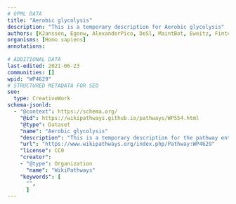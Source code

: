 ```yaml
---
# GPML DATA
title: "Aerobic glycolysis"
description: "This is a temporary description for Aerobic glycolysis"
authors: [KJanssen, Egonw, AlexanderPico, DeSl, MaintBot, Eweitz, Finterly]
organisms: [Homo sapiens]
annotations:
  
# ADDITIONAL DATA
last-edited: 2021-06-23
communities: []
wpid: "WP4629"
# STRUCTURED METADATA FOR SEO
seo:
  type: CreativeWork
schema-jsonld:
  - "@context": https://schema.org/
    "@id": https://wikipathways.github.io/pathways/WP554.html
    "@type": Dataset
    "name": "Aerobic glycolysis"
    "description": "This is a temporary description for the pathway entitled: Aerobic glycolysis"
    "url": "https://www.wikipathways.org/index.php/Pathway:WP4629"
    "license": CC0
    "creator":
    - "@type": Organization
      "name": "WikiPathways"
    "keywords": [
      "",
      ]
---
```

